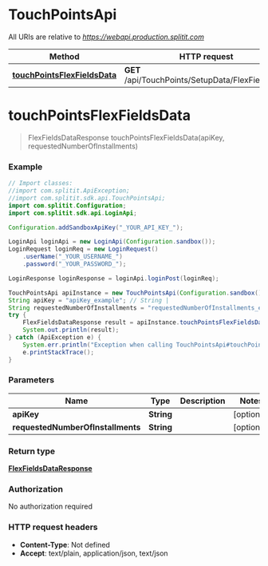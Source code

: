 # TouchPointsApi

All URIs are relative to *https://webapi.production.splitit.com*

Method | HTTP request | Description
------------- | ------------- | -------------
[**touchPointsFlexFieldsData**](TouchPointsApi.md#touchPointsFlexFieldsData) | **GET** /api/TouchPoints/SetupData/FlexFieldsData | 


<a name="touchPointsFlexFieldsData"></a>
# **touchPointsFlexFieldsData**
> FlexFieldsDataResponse touchPointsFlexFieldsData(apiKey, requestedNumberOfInstallments)



### Example
```java
// Import classes:
//import com.splitit.ApiException;
//import com.splitit.sdk.api.TouchPointsApi;
import com.splitit.Configuration;
import com.splitit.sdk.api.LoginApi;

Configuration.addSandboxApiKey("_YOUR_API_KEY_");

LoginApi loginApi = new LoginApi(Configuration.sandbox());
LoginRequest loginReq = new LoginRequest()
    .userName("_YOUR_USERNAME_")
    .password("_YOUR_PASSWORD_");

LoginResponse loginResponse = loginApi.loginPost(loginReq);

TouchPointsApi apiInstance = new TouchPointsApi(Configuration.sandbox()).withSessionId(loginResponse.getSessionId());
String apiKey = "apiKey_example"; // String | 
String requestedNumberOfInstallments = "requestedNumberOfInstallments_example"; // String | 
try {
    FlexFieldsDataResponse result = apiInstance.touchPointsFlexFieldsData(apiKey, requestedNumberOfInstallments);
    System.out.println(result);
} catch (ApiException e) {
    System.err.println("Exception when calling TouchPointsApi#touchPointsFlexFieldsData");
    e.printStackTrace();
}
```

### Parameters

Name | Type | Description  | Notes
------------- | ------------- | ------------- | -------------
 **apiKey** | **String**|  | [optional]
 **requestedNumberOfInstallments** | **String**|  | [optional]

### Return type

[**FlexFieldsDataResponse**](FlexFieldsDataResponse.md)

### Authorization

No authorization required

### HTTP request headers

 - **Content-Type**: Not defined
 - **Accept**: text/plain, application/json, text/json

